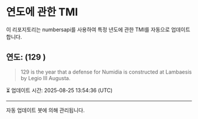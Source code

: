 
# 연도에 관한 TMI

이 리포지토리는 numbersapi를 사용하여 특정 년도에 관한 TMI를 자동으로 업데이트합니다.

## 연도: (129 )
> 129 is the year that a defense for Numidia is constructed at Lambaesis by Legio III Augusta.

⏳ 업데이트 시간: 2025-08-25 13:54:36 (UTC)

---
자동 업데이트 봇에 의해 관리됩니다.
